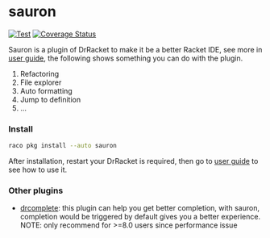 # sauron

[![Test](https://github.com/racket-tw/sauron/actions/workflows/test.yml/badge.svg)](https://github.com/racket-tw/sauron/actions/workflows/test.yml)
[![Coverage Status](https://coveralls.io/repos/github/racket-tw/sauron/badge.svg?branch=develop)](https://coveralls.io/github/racket-tw/sauron?branch=develop)

Sauron is a plugin of DrRacket to make it be a better Racket IDE, see more in [user guide][user-guide], the following shows something you can do with the plugin.

1. Refactoring
2. File explorer
3. Auto formatting
4. Jump to definition
5. ...

### Install

```sh
raco pkg install --auto sauron
```

After installation, restart your DrRacket is required, then go to [user guide][user-guide] to see how to use it.

### Other plugins

- [drcomplete](https://github.com/yjqww6/drcomplete): this plugin can help you get better completion, with sauron, completion would be triggered by default gives you a better experience. NOTE: only recommend for >=8.0 users since performance issue

[user-guide]: https://docs.racket-lang.org/sauron/user-guide.html
